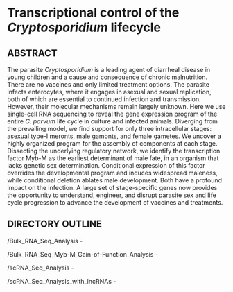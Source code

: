 # Transcriptional control of the *Cryptosporidium* lifecycle

## ABSTRACT 

The parasite *Cryptosporidium* is a leading agent of diarrheal disease in young children and a cause and consequence of chronic malnutrition. There are no vaccines and only limited treatment options. The parasite infects enterocytes, where it engages in asexual and sexual replication, both of which are essential to continued infection and transmission. However, their molecular mechanisms remain largely unknown. Here we use single-cell RNA sequencing to reveal the gene expression program of the entire *C. parvum* life cycle in culture and infected animals. Diverging from the prevailing model, we find support for only three intracellular stages: asexual type-I meronts, male gamonts, and female gametes. We uncover a highly organized program for the assembly of components at each stage. Dissecting the underlying regulatory network, we identify the transcription factor Myb-M as the earliest determinant of male fate, in an organism that lacks genetic sex determination. Conditional expression of this factor overrides the developmental program and induces widespread maleness, while conditional deletion ablates male development. Both have a profound impact on the infection. A large set of stage-specific genes now provides the opportunity to understand, engineer, and disrupt parasite sex and life cycle progression to advance the development of vaccines and treatments.

## DIRECTORY OUTLINE

/Bulk_RNA_Seq_Analysis - 

/Bulk_RNA_Seq_Myb-M_Gain-of-Function_Analysis - 

/scRNA_Seq_Analysis - 

/scRNA_Seq_Analysis_with_lncRNAs - 
